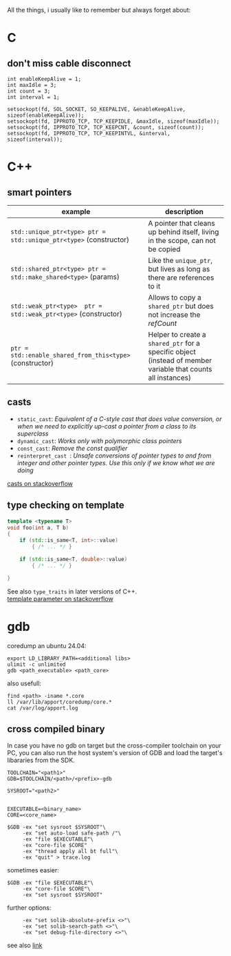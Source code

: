 
All the things, i usually like to remember but always forget about:

# C 

## don't miss cable disconnect
```
int enableKeepAlive = 1;
int maxIdle = 3;
int count = 3;
int interval = 1;

setsockopt(fd, SOL_SOCKET, SO_KEEPALIVE, &enableKeepAlive, sizeof(enableKeepAlive));
setsockopt(fd, IPPROTO_TCP, TCP_KEEPIDLE, &maxIdle, sizeof(maxIdle));
setsockopt(fd, IPPROTO_TCP, TCP_KEEPCNT, &count, sizeof(count));
setsockopt(fd, IPPROTO_TCP, TCP_KEEPINTVL, &interval, sizeof(interval));
```


# C++

## smart pointers
|example|description|
|-|-|
| `std::unique_ptr<type> ptr = std::unique_ptr<type>` (constructor) | A pointer that cleans up behind itself, living in the scope, can not be copied |
| `std::shared_ptr<type> ptr = std::make_shared<type>` (params)     | Like the `unique_ptr`, but lives as long as there are references to it |
| `std::weak_ptr<type>  ptr = std::weak_ptr<type>` (constructor)    | Allows to copy a `shared_ptr` but does not increase the *refCount* |
| `ptr = std::enable_shared_from_this<type>` (constructor)          | Helper to create a `shared_ptr` for a specific object (instead of member variable that counts all instances)

## casts
- `static_cast`: *Equivalent of a C-style cast that does value conversion, or when we need to explicitly up-cast a pointer from a class to its superclass*
- `dynamic_cast`: *Works only with polymorphic class pointers*
- `const_cast`: *Remove the const qualifier*
- `reinterpret_cast `: *Unsafe conversions of pointer types to and from integer and other pointer types. Use this only if we know what we are doing*


[casts on stackoverflow](https://stackoverflow.com/questions/332030/when-should-static-cast-dynamic-cast-const-cast-and-reinterpret-cast-be-used)

## type checking on template
```cpp
template <typename T>
void foo(int a, T b)
{
    if (std::is_same<T, int>::value)
		{ /* ... */ } 

    if (std::is_same<T, double>::value)
		{ /* ... */ } 

}
```
See also `type_traits` in later versions of C++.  
[template parameter on stackoverflow](https://stackoverflow.com/questions/13636540/how-to-check-for-the-type-of-a-template-parameter)


# gdb
coredump an ubuntu 24.04:
```
export LD_LIBRARY_PATH=<additional libs>
ulimit -c unlimited
gdb <path_executable> <path_core>
```

also usefull:
```
find <path> -iname *.core
ll /var/lib/apport/coredump/core.*
cat /var/log/apport.log
```

## cross compiled binary
In case you have no gdb on target but the cross-compiler toolchain on your PC, you can also run the host system's version of GDB and load the target's libararies from the SDK.
```
TOOLCHAIN="<path1>"
GDB=$TOOLCHAIN/<path>/<prefix>-gdb

SYSROOT="<path2>"


EXECUTABLE=<binary_name>
CORE=<core_name>

$GDB -ex "set sysroot $SYSROOT"\
     -ex "set auto-load safe-path /"\
     -ex "file $EXECUTABLE"\
     -ex "core-file $CORE"
     -ex "thread apply all bt full"\
     -ex "quit" > trace.log
```

sometimes easier:
```
$GDB -ex "file $EXECUTABLE"\
     -ex "core-file $CORE"\
	 -ex "set sysroot $SYSROOT"
```


further options:
```
     -ex "set solib-absolute-prefix <>"\
     -ex "set solib-search-path <>"\
     -ex "set debug-file-directory <>"\
```
see also [link](https://tomsalmon.eu/2020/01/gdb-coredump-backtrace-for-cross-platform-debugging/)



